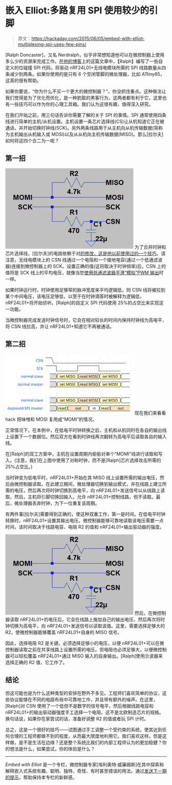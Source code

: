 # 嵌入 Elliot:多路复用 SPI 使用较少的引脚

> 原文：<https://hackaday.com/2015/06/05/embed-with-elliot-multiplexing-spi-uses-few-pins/>

[Ralph Doncaster]，又名 Nerdralph，似乎非常想知道他可以在微控制器上使用多么少的资源来完成工作。[在他的博客](http://nerdralph.blogspot.ca/2015/05/nrf24l01-control-with-2-mcu-pins-using.html)上的这篇文章中，【Ralph】编写了一些自定义的位碰撞 SPI 代码，将驱动 nRF24L01+无线电模块所需的 SPI 线路数量从四条减少到两条。如果你使用的是只有 6 个空闲管脚的微处理器，比如 ATtiny85，这真的很有帮助。

如果你要说，“你为什么不买一个更大的微控制器？”，你没抓住重点。这种做法让我们觉得是为了优化而优化，是一种肮脏的黑客行为，这两者都有利于它。这里也有一些技巧可以作为你的心理工具箱。我们认为这很有趣，值得深入研究。

在我们开始之前，用三句话告诉你需要了解的关于 SPI 的事情。SPI 通常使用四条线进行简单的主机/从机设置。主机设置一条芯片选择线(CS)让从机知道它正在被通话，并开始切换时钟线(SCK)。另外两条线路用于从主机向从机传输数据(简称为主机输出从机输入或 MOSI)以及从从机向主机传输数据(MISO)。那么[拉尔夫]如何将这四个合二为一呢？

## 第一招

[![TDDSPI](img/01b545b275dbfc09ff92eb130a1d68aa.png)](https://hackaday.com/wp-content/uploads/2015/06/tddspi.png) 为了合并时钟和芯片选择线，[拉尔夫]的电路依赖于对[的修改，这是他以前使用过的一个技巧](http://hackaday.com/2014/02/16/nrf24l01-using-3-attiny85-pins/)。请注意，无线电模块上的 CSN 线通过一个电阻和一个接地电容(通过一个低通滤波器)连接到微控制器上的 SCK。设置正确的值(这将取决于时钟频率)后，CSN 上的值将是 SCK 线上的平均电压，就像当您[使用低通滤波器平滑“模拟”PWM 输出](http://hackaday.com/2011/06/16/beginner-concepts-using-a-low-pass-filter-to-smooth-pwm-output/)时一样。

如果时钟运行时，时钟使用足够窄的脉冲宽度来平均逻辑低，则 CSN 线将被拉到某个中间电压，该电压足够低，以至于在时钟滴答时被解释为逻辑低，nRF24L01+将开始侦听。[Ralph]的自定义 SPI 代码使用 25%的占空比来实现这一功能。

当微控制器完成发送时钟信号时，它会在相对较长的时间内保持时钟线为高电平，将 CSN 线拉高，并让 nRF24L01+知道它不再被通话。

## 第二招

[![wavedrom](img/2ac6c5f5509b7df48c7319ce2c7bdb53.png)](https://hackaday.com/wp-content/uploads/2015/06/wavedrom2.png) 现在我们来看看 hack 把味噌和 MOSI 复用成“MOMI”的情况。

正常情况下，在本例中，在低电平时钟转换之后，主机和从机同时在各自的输出线上设置下一个数据位。然后双方在看到时钟线再次翻转为高电平后读取各自的输入线。

在[Ralph]的双工方案中，主机在设置周期内偷偷对单个“MOMI”线进行读取和写入。(注意，我们在上图中使用了对称时钟，而不是[Ralph]芯片选择攻击所需的 25%占空比。)

当时钟变为低电平时，nRF24L01+开始在其 MISO 线上设置所需的输出电压，然后由微控制器读取。在此建立期间，微处理器切换到输出模式，并在线路上建立所需的电压，然后再次将时钟切换到高电平，向 nRF24L01+发送信号以从线路上读取。然后，主机将引脚切换回输入，允许 nRF24L01+控制线路，但不读取。最后，微处理器丢弃时钟，为下一位重复该周期。

有两件事[拉尔夫]需要得到正确的，使这种双重工作，第一是时间。在低电平时钟转换时，nRF24L01+设置其输出电压。微控制器能够可靠地读取该电压需要一点时间，该时间取决于线路电容、电阻 R2 的值和 nRF24L01+输出驱动器的强度。

[![TDDSPI](img/01b545b275dbfc09ff92eb130a1d68aa.png)](https://hackaday.com/wp-content/uploads/2015/06/tddspi.png) 然后，在微控制器读取 nRF24L01+的电压后，它会在线路上施加自己的输出电压，然后再次将时钟切换为高电平，向 nRF24L01+发送信号以读取该值。这里，需要选择足够大的 R2，使微控制器能够覆盖 nRF24L01+自身的 MISO 信号。

因此，选择电阻 R2 是关键。必须选择足够小的电压，以便 nRF24L01+可以在微控制器读取之前在共享线路上设置所需的电压。但电阻也必须足够大，以便微控制器可以轻松覆盖 nRF24L01+通过 MISO 输入的自身输出。[Ralph]使用示波器来选择正确的 R2 值，它工作了。

## 结论

但这可能也是为什么这种类型的安排在野外不多见。工程师们喜欢简单的协议，这些协议能够在不同的电路布局中可靠地工作，并且带有额外的噪声。在这里，[Ralph]对 CSN 使用了一个低但不是数字的信号电平，然后根据线路电容和 nRF24L01+的输出驱动器强度手工选择一个电阻，这不是北欧制造芯片的规格。换句话说，如果你在家尝试的话，准备好调整 R2 的值或者玩 SPI 计时。

总之，这是一个很好的技巧——试图通过手工调整一个受约束的系统，使其达到任何合理的工程师都做不到的程度，从而最大限度地利用它。我们喜欢这样。但是这样做，是不是生活在边缘？还是整个系统比我们的内部工程师认为的更加稳健？你的想法是什么，如果尝试，你的体验是什么？

* * *

*Embed with Elliot* 是一个专栏，微控制器专家[埃利奥特·威廉姆斯]在其中探索和解释嵌入式系统有趣、聪明、独特、奇怪、有时甚至错误的用法。通过[发送下一期的提示](mailto:tips@hackaday.com?Subject=[Embed_with_Elliot])，帮助保持本专栏的新鲜感。